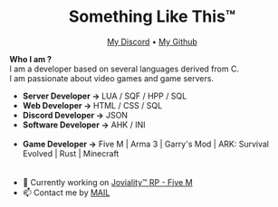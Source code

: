 <h1 align="center">Something Like This™</h1>

<p align="center">
  <a href="https://discordapp.com/users/221099907845455872">My Discord</a> •
  <a href="https://github.com/Romset95">My Github</a>
</p>

<b>Who I am ?</b><br/>
I am a developer based on several languages derived from C. <br/>
I am passionate about video games and game servers. <br/>
* <b>Server Developer -> </b>LUA / SQF / HPP / SQL <br/>
* <b>Web Developer -> </b>HTML / CSS / SQL <br/>
* <b>Discord Developer -></b> JSON <br/>
* <b>Software Developer -></b> AHK / INI  <br/><br/>
* <b>Game Developer -></b> Five M | Arma 3 | Garry's Mod | ARK: Survival Evolved | Rust | Minecraft<br/>
<br/><br/>
* 💼 Currently working on [Joviality™ RP - Five M](https://discord.gg/b2dhPK2cb6) <br/>
* 📫 Contact me by [MAIL](mailto:contact@slt-dev.ovh) <br/>
